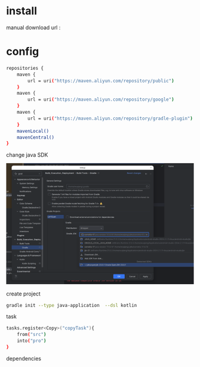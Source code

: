 # install

manual download url : 

#  config

```sh
repositories {
    maven {
        url = uri("https://maven.aliyun.com/repository/public")
    }
    maven {
        url = uri("https://maven.aliyun.com/repository/google")
    }
    maven {
        url = uri("https://maven.aliyun.com/repository/gradle-plugin")
    }
    mavenLocal()
    mavenCentral()
}
```

change java SDK

![img.png](images/img.png)

create project

```sh
gradle init --type java-application  --dsl kotlin
```

task

```sh
tasks.register<Copy>("copyTask"){
    from("src")
    into("pro")
}
```

dependencies
